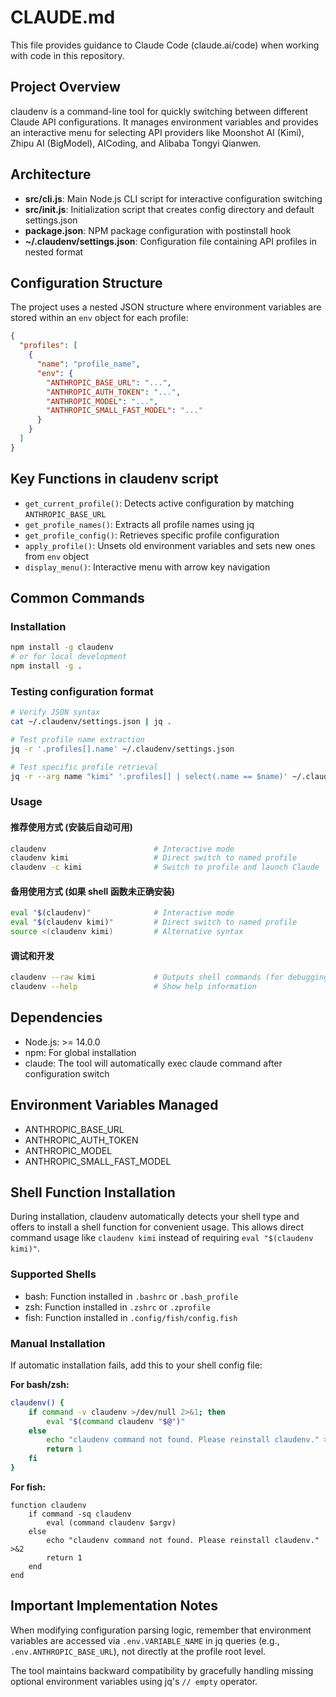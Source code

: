 # CLAUDE.md

This file provides guidance to Claude Code (claude.ai/code) when working with code in this repository.

## Project Overview

claudenv is a command-line tool for quickly switching between different Claude API configurations. It manages environment variables and provides an interactive menu for selecting API providers like Moonshot AI (Kimi), Zhipu AI (BigModel), AICoding, and Alibaba Tongyi Qianwen.

## Architecture

- **src/cli.js**: Main Node.js CLI script for interactive configuration switching
- **src/init.js**: Initialization script that creates config directory and default settings.json
- **package.json**: NPM package configuration with postinstall hook
- **~/.claudenv/settings.json**: Configuration file containing API profiles in nested format

## Configuration Structure

The project uses a nested JSON structure where environment variables are stored within an `env` object for each profile:

```json
{
  "profiles": [
    {
      "name": "profile_name",
      "env": {
        "ANTHROPIC_BASE_URL": "...",
        "ANTHROPIC_AUTH_TOKEN": "...",
        "ANTHROPIC_MODEL": "...",
        "ANTHROPIC_SMALL_FAST_MODEL": "..."
      }
    }
  ]
}
```

## Key Functions in claudenv script

- `get_current_profile()`: Detects active configuration by matching `ANTHROPIC_BASE_URL`
- `get_profile_names()`: Extracts all profile names using jq
- `get_profile_config()`: Retrieves specific profile configuration
- `apply_profile()`: Unsets old environment variables and sets new ones from `env` object
- `display_menu()`: Interactive menu with arrow key navigation

## Common Commands

### Installation
```bash
npm install -g claudenv
# or for local development
npm install -g .
```

### Testing configuration format
```bash
# Verify JSON syntax
cat ~/.claudenv/settings.json | jq .

# Test profile name extraction
jq -r '.profiles[].name' ~/.claudenv/settings.json

# Test specific profile retrieval
jq -r --arg name "kimi" '.profiles[] | select(.name == $name)' ~/.claudenv/settings.json
```

### Usage

#### 推荐使用方式 (安装后自动可用)
```bash
claudenv                        # Interactive mode
claudenv kimi                   # Direct switch to named profile
claudenv -c kimi                # Switch to profile and launch Claude
```

#### 备用使用方式 (如果 shell 函数未正确安装)
```bash
eval "$(claudenv)"              # Interactive mode
eval "$(claudenv kimi)"         # Direct switch to named profile
source <(claudenv kimi)         # Alternative syntax
```

#### 调试和开发
```bash
claudenv --raw kimi             # Outputs shell commands (for debugging)
claudenv --help                 # Show help information
```

## Dependencies

- Node.js: >= 14.0.0
- npm: For global installation
- claude: The tool will automatically exec claude command after configuration switch

## Environment Variables Managed

- ANTHROPIC_BASE_URL
- ANTHROPIC_AUTH_TOKEN
- ANTHROPIC_MODEL
- ANTHROPIC_SMALL_FAST_MODEL

## Shell Function Installation

During installation, claudenv automatically detects your shell type and offers to install a shell function for convenient usage. This allows direct command usage like `claudenv kimi` instead of requiring `eval "$(claudenv kimi)"`.

### Supported Shells
- bash: Function installed in `.bashrc` or `.bash_profile`
- zsh: Function installed in `.zshrc` or `.zprofile`
- fish: Function installed in `.config/fish/config.fish`

### Manual Installation
If automatic installation fails, add this to your shell config file:

**For bash/zsh:**
```bash
claudenv() {
    if command -v claudenv >/dev/null 2>&1; then
        eval "$(command claudenv "$@")"
    else
        echo "claudenv command not found. Please reinstall claudenv." >&2
        return 1
    fi
}
```

**For fish:**
```fish
function claudenv
    if command -sq claudenv
        eval (command claudenv $argv)
    else
        echo "claudenv command not found. Please reinstall claudenv." >&2
        return 1
    end
end
```

## Important Implementation Notes

When modifying configuration parsing logic, remember that environment variables are accessed via `.env.VARIABLE_NAME` in jq queries (e.g., `.env.ANTHROPIC_BASE_URL`), not directly at the profile root level.

The tool maintains backward compatibility by gracefully handling missing optional environment variables using jq's `// empty` operator.